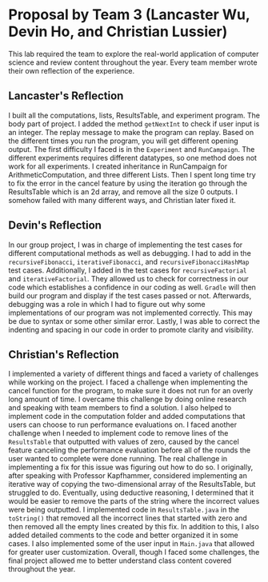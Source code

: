 # Proposal by Team 3 (Lancaster Wu, Devin Ho, and Christian Lussier)

This lab required the team to explore the real-world application of computer
science and review content throughout the year. Every team member wrote their
own reflection of the experience.

## Lancaster's Reflection

I built all the computations, lists, ResultsTable, and experiment program. The
body part of project. I added the method `getNextInt` to check if user input is
an integer. The replay message to make the program can replay.  Based on the
different times you run the program, you will get different opening output. The
first difficulty I faced  is in the `Experiment` and `RunCampaign`. The
different experiments requires different datatypes, so one method does not work
for all experiments. I created inheritance in RunCampaign for
ArithmeticComputation, and three different Lists. Then I spent long time try to
fix the error in the cancel feature by using the iteration go through the
ResultsTable which is an 2d array, and remove all the size 0 outputs. I somehow
failed with many different ways, and Christian later fixed it.

## Devin's Reflection

In our group project, I was in charge of implementing the test cases for
different computational methods as well as debugging. I had to add in the
`recursiveFibonacci`, `iterativeFibonacci`, and `recursiveFibonacciHashMap`
test cases. Additionally, I added in the test cases for `recursiveFactorial`
and `iterativeFactorial`. They allowed us to check for correctness in our code
which establishes a confidence in our coding as well. `Gradle` will then build
our program and display if the test cases passed or not. Afterwards, debugging
was a role in which I had to figure out why some implementations of our program
was not implemented correctly. This may be due to syntax or some other similar
error. Lastly, I was able to correct the indenting and spacing in our code in
order to promote clarity and visibility.

## Christian's Reflection

I implemented a variety of different things and faced a variety of challenges
while working on the project. I faced a challenge when implementing the cancel
function for the program, to make sure it does not run for an overly long
amount of time. I overcame this challenge by doing online research and speaking
with team members to find a solution. I also helped to implement code in the
computation folder and added computations that users can choose to run
performance evaluations on. I faced another challenge when I needed to
implement code to remove lines of the `ResultsTable` that outputted with values
of zero, caused by the cancel feature canceling the performance evaluation
before all of the rounds the user wanted to complete were done running. The
real challenge in implementing a fix for this issue was figuring out how to do
so. I originally, after speaking with Professor Kapfhammer, considered
implementing an iterative way of copying the two-dimensional array of the
ResultsTable, but struggled to do. Eventually, using deductive reasoning, I
determined that it would be easier to remove the parts of the string where the
incorrect values were being outputted. I implemented code in
`ResultsTable.java` in the `toString()` that removed all the incorrect lines
that started with zero and then removed all the empty lines created by this
fix. In addition to this, I also added detailed comments to the code and better
organized it in some cases. I also implemented some of the user input in
`Main.java` that allowed for greater user customization. Overall, though I
faced some challenges, the final project allowed me to better understand class
content covered throughout the year.
